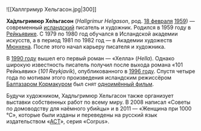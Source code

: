 ![[Халлгримур Хельгасон.jpg|300]]

**Ха́дльгримюр Хе́льгасон** (*Hallgrímur Helgason*, род. [18 февраля](https://ru.wikipedia.org/wiki/18_февраля) [1959](https://ru.wikipedia.org/wiki/1959_год)) — современный [исландский](https://ru.wikipedia.org/wiki/Исландия) писатель и художник. Родился в 1959 году в [Рейкьявике](https://ru.wikipedia.org/wiki/Рейкьявик). C 1979 по 1980 год обучался в Исландской академии искусств, а в период 1981 по 1982 год — в Академии художеств [Мюнхена](https://ru.wikipedia.org/wiki/Мюнхен). После этого начал карьеру писателя и художника.

В [1990 году](https://ru.wikipedia.org/wiki/1990_год) вышел его первый роман — «Хелла» (*Hella*). Однако широкую известность писатель получил после выхода романа «101 Рейкьявик» (*101 Reykjavík*), опубликованного в [1996 году](https://ru.wikipedia.org/wiki/1996_год). Спустя четыре года по мотивам этого произведения исландским режиссёром [Балтазаром Кормакуром](https://ru.wikipedia.org/wiki/Балтазар_Кормакур) был снят [одноимённый фильм](https://ru.wikipedia.org/wiki/101_Рейкьявик_(фильм)).

Будучи художником, Хадльгримюр Хельгасон также организует выставки  собственных работ по всему миру. В 2008 написал «Советы по домоводству  для наёмного убийцы» и в 2011 —  «Женщина при 1000 °С», которые были изданы и переведены на русский язык издательством «[АСТ](https://ru.wikipedia.org/wiki/АСТ_(издательство))», серия «Corpus».
